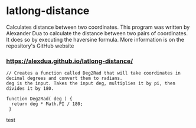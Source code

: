 # latlong-distance
Calculates distance between two coordinates.
This program was written by Alexander Dua to calculate the distance between two pairs of coordinates. It does so by executing the haversine formula. More information is on the repository's GitHub website

### https://alexdua.github.io/latlong-distance/

```
// Creates a function called Deg2Rad that will take coordinates in decimal degrees and convert them to radians. 
deg is the input. Takes the input deg, multiplies it by pi, then divides it by 180.

function Deg2Rad( deg ) { 
  return deg * Math.PI / 180;
 }
```
test
